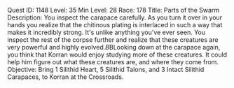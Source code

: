 Quest ID: 1148
Level: 35
Min Level: 28
Race: 178
Title: Parts of the Swarm
Description: You inspect the carapace carefully. As you turn it over in your hands you realize that the chitinous plating is interlaced in such a way that makes it incredibly strong. It's unlike anything you've ever seen. You inspect the rest of the corpse further and realize that these creatures are very powerful and highly evolved.$B$BLooking down at the carapace again, you think that Korran would enjoy studying more of these creatures. It could help him figure out what these creatures are, and where they come from.
Objective: Bring 1 Silithid Heart, 5 Silithid Talons, and 3 Intact Silithid Carapaces, to Korran at the Crossroads.
